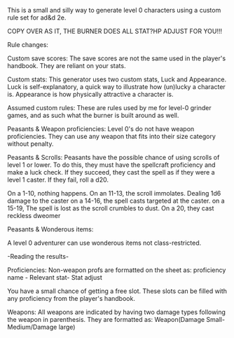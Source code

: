 This is a small and silly way to generate level 0 characters using a custom rule set for ad&d 2e. 

COPY OVER AS IT, THE BURNER DOES ALL STAT?HP ADJUST FOR YOU!!!

Rule changes:

Custom save scores:
The save scores are not the same used in the player's handbook. They are reliant on your stats.

Custom stats:
This generator uses two custom stats, Luck and Appearance. Luck is self-explanatory, a quick way to illustrate how (un)lucky a character is. Appearance is how physically attractive a character is. 

Assumed custom rules:
These are rules used by me for level-0 grinder games, and as such what the burner is built around as well.

Peasants & Weapon proficiencies:
Level 0's do not have weapon proficiencies. They can use any weapon that fits into their size category without penalty. 

Peasants & Scrolls:
Peasants have the possible chance of using scrolls of level 1 or lower. To do this, they must have the spellcraft proficiency and make a luck check. If they succeed, they cast the spell as if they were a level 1 caster. If they fail, roll a d20.

On a 1-10, nothing happens.
On an 11-13, the scroll immolates. Dealing 1d6 damage to the caster
on a 14-16, the spell casts targeted at the caster.
on a 15-19, The spell is lost as the scroll crumbles to dust.
On a 20, they cast reckless dweomer

Peasants & Wonderous items:

A level 0 adventurer can use wonderous items not class-restricted.

-Reading the results-

Proficiencies:
Non-weapon profs are formatted on the sheet as:
proficiency name - Relevant stat- Stat adjust

You have a small chance of getting a free slot. These slots can be filled with any proficiency from the player's handbook. 

Weapons:
All weapons are indicated by having two damage types following the weapon in parenthesis. They are formatted as:
Weapon(Damage Small-Medium/Damage large)

